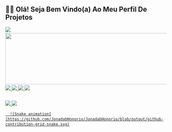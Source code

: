 ## 🖖🏻 Olá! Seja Bem Vindo(a) Ao Meu Perfil De Projetos

 <div>
    <a href="https://github.com/JonadabHonorio">
    <img height="160em" src="https://github-readme-stats.vercel.app/api?username=JonadabHonorio&show_icons=true&theme=dark&include_all_commits=true&count_private=true"/>
    <img height="160em" width="550em" src="https://github-readme-stats.vercel.app/api/top-langs/?username=JonadabHonorio&layout=compact&langs_count=16&theme=dark"/>
 </div>
  
  <div> 
    <img src="https://img.icons8.com/color/40/000000/javascript--v1.png"/>
    <img src="https://img.icons8.com/color/40/000000/html-5--v1.png"/>
    <img src="https://img.icons8.com/color/40/000000/css3.png"/>
    <img src="https://img.icons8.com/color/40/000000/nodejs.png"/>
  </div>
  
  ##
  
  <div>
     <a href="https://web.telegram.org/#/im" target="_blank"><img src="https://img.shields.io/badge/Telegram-2CA5E0?style=for-the-badge&logo=telegram&logoColor=white"           
      target="_blank"</a>
     <a href="https://hnoriojonadab@gmail.com" target="_blank"><img src="https://img.shields.io/badge/Gmail-D14836?style=for-the-badge&logo=gmail&logoColor=white" 
      target="_blank"</a>
  </div>
      
      ![Snake animation](https://github.com/JonadabHonorio/JonadabHonorio/blob/output/github-contribution-grid-snake.svg)
